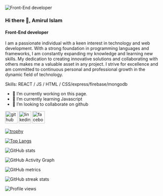 ![Front-End developer](https://i.ibb.co/7CDnDc2/web-development-image.png)

### Hi there 👋, Amirul Islam
#### Front-End developer



I am a passionate individual with a keen interest in technology and web development. With a strong foundation in programming languages and frameworks, I am constantly expanding my knowledge and learning new skills. My dedication to creating innovative solutions and collaborating with others makes me a valuable asset in any project. I strive for excellence and am committed to continuous personal and professional growth in the dynamic field of technology.

Skills:  REACT / JS / HTML / CSS/express/firebase/mongodb

- 🔭 I’m currently working on this page. 
- 🌱 I’m currently learning Javascript 
- 👯 I’m looking to collaborate on github 


[<img src='https://cdn.jsdelivr.net/npm/simple-icons@3.0.1/icons/github.svg' alt='github' height='40'>](https://github.com/AmirulIslam71)  [<img src='https://cdn.jsdelivr.net/npm/simple-icons@3.0.1/icons/linkedin.svg' alt='linkedin' height='40'>](https://www.linkedin.com/in/https://www.linkedin.com/in/amirul-islam-b943a226b//)  [<img src='https://cdn.jsdelivr.net/npm/simple-icons@3.0.1/icons/facebook.svg' alt='facebook' height='40'>](https://www.facebook.com/https://www.facebook.com/profile.php?id=100089102340390)  

[![trophy](https://github-profile-trophy.vercel.app/?username=AmirulIslam71)](https://github.com/ryo-ma/github-profile-trophy)

[![Top Langs](https://github-readme-stats.vercel.app/api/top-langs/?username=AmirulIslam71)](https://github.com/anuraghazra/github-readme-stats)

![GitHub stats](https://github-readme-stats.vercel.app/api?username=AmirulIslam71&show_icons=true&count_private=true)  

![GitHub Activity Graph](https://activity-graph.herokuapp.com/graph?username=AmirulIslam71)  

![GitHub metrics](https://metrics.lecoq.io/AmirulIslam71)  

![GitHub streak stats](https://streak-stats.demolab.com/?user=AmirulIslam71)  

![Profile views](https://gpvc.arturio.dev/AmirulIslam71)  
